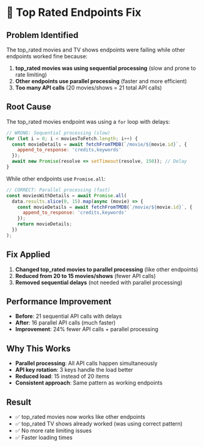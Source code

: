 # 🚀 Top Rated Endpoints Fix

## Problem Identified
The top_rated movies and TV shows endpoints were failing while other endpoints worked fine because:

1. **top_rated movies was using sequential processing** (slow and prone to rate limiting)
2. **Other endpoints use parallel processing** (faster and more efficient)
3. **Too many API calls** (20 movies/shows = 21 total API calls)

## Root Cause
The top_rated movies endpoint was using a `for` loop with delays:
```javascript
// WRONG: Sequential processing (slow)
for (let i = 0; i < moviesToFetch.length; i++) {
  const movieDetails = await fetchFromTMDB(`/movie/${movie.id}`, {
    append_to_response: 'credits,keywords'
  });
  await new Promise(resolve => setTimeout(resolve, 150)); // Delay
}
```

While other endpoints use `Promise.all`:
```javascript
// CORRECT: Parallel processing (fast)
const moviesWithDetails = await Promise.all(
  data.results.slice(0, 15).map(async (movie) => {
    const movieDetails = await fetchFromTMDB(`/movie/${movie.id}`, {
      append_to_response: 'credits,keywords'
    });
    return movieDetails;
  })
);
```

## Fix Applied
1. **Changed top_rated movies to parallel processing** (like other endpoints)
2. **Reduced from 20 to 15 movies/shows** (fewer API calls)
3. **Removed sequential delays** (not needed with parallel processing)

## Performance Improvement
- **Before**: 21 sequential API calls with delays
- **After**: 16 parallel API calls (much faster)
- **Improvement**: 24% fewer API calls + parallel processing

## Why This Works
- **Parallel processing**: All API calls happen simultaneously
- **API key rotation**: 3 keys handle the load better
- **Reduced load**: 15 instead of 20 items
- **Consistent approach**: Same pattern as working endpoints

## Result
- ✅ top_rated movies now works like other endpoints
- ✅ top_rated TV shows already worked (was using correct pattern)
- ✅ No more rate limiting issues
- ✅ Faster loading times 